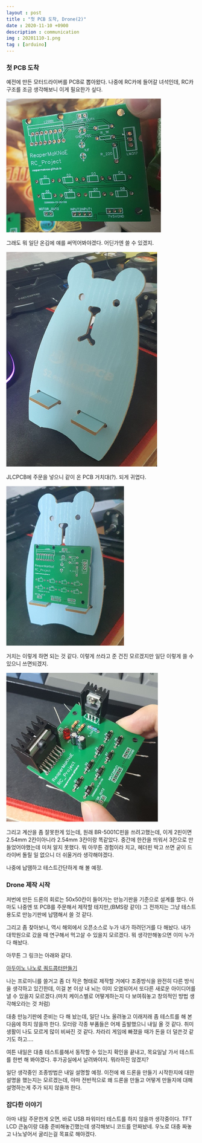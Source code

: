```yaml
---
layout : post
title : "첫 PCB 도착, Drone(2)"
date : 2020-11-10 +0900
description : communication
img : 20201110-1.png
tag : [arduino]
---
```


### 첫 PCB 도착

 예전에 만든 모터드라이버를 PCB로 뽑아왔다. 나중에 RC카에 들어갈 녀석인데, RC카 구조를 조금 생각해보니 이게 필요한가 싶다. 

![img1](https://raw.githubusercontent.com/ReaperMaKNaE/reapermaknae.github.io/main/assets/img/20201110-1.png)

 그래도 뭐 일단 온김에 얘를 써먹어봐야겠다. 어딘가엔 쓸 수 있겠지.

![img2](https://raw.githubusercontent.com/ReaperMaKNaE/reapermaknae.github.io/main/assets/img/20201110-2.png)

 JLCPCB에 주문을 넣으니 같이 온 PCB 거치대(?). 되게 귀엽다.

![img3](https://raw.githubusercontent.com/ReaperMaKNaE/reapermaknae.github.io/main/assets/img/20201110-3.png)

 거치는 이렇게 하면 되는 것 같다. 이렇게 쓰라고 준 건진 모르겠지만 일단 이렇게 쓸 수 있으니 쓰면되겠지.

![img4](https://raw.githubusercontent.com/ReaperMaKNaE/reapermaknae.github.io/main/assets/img/20201110-4.png)

 그리고 계산을 좀 잘못한게 있는데, 원래 BR-5001C핀을 쓰려고했는데, 이게 2핀이면 2.54mm 2칸이아니라 2.54mm 3칸이랑 똑같았다. 중간에 한칸을 띄워서 3칸으로 만들었어야했는데 미처 알지 못했다. 뭐 아무튼 경험이라 치고, 헤더핀 박고 쓰면 굳이 드라이버 돌릴 일 없으니 더 쉬울거라 생각해야겠다.

 나중에 납땜하고 테스트간단하게 해 볼 예정.



### Drone 제작 시작

저번에 만든 드론의 회로는 50x50칸이 들어가는 만능기판을 기준으로 설계를 했다. 아마도 나중엔 또 PCB를 주문해서 제작할 테지만,(BMS랑 같이) 그 전까지는 그냥 테스트용도로 만능기판에 납땜해서 쓸 것 같다.

 그리고 좀 찾아보니, 역시 해외에서 오픈소스로 누가 내가 하려던거를 다 해놨다. 내가 대학원으로 갔을 때 연구해서 먹고살 수 있을지 모르겠다. 뭐 생각만해놓으면 이미 누가 다 해놨다.

 아무튼 그 링크는 아래와 같다.

 [아두이노 나노로 쿼드콥터만들기](https://www.instructables.com/Arduino-micro-Quadcopter/)

 나는 프로미니를 쓸거고 좀 더 작은 형태로 제작할 거에다 조종방식을 완전히 다른 방식을 생각하고 있긴한데, 이걸 본 이상 내 뇌는 이미 오염되어서 또다른 새로운 아이디어를 낼 수 있을지 모르겠다.(마치 케이스별로 어떻게하는지 다 보여줘놓고 창의적인 방법 생각해오라는 것 처럼)

 대충 만능기판에 준비는 다 해 놨는데, 일단 나노 올려놓고 이래저래 좀 테스트를 해 본 다음에 하지 않을까 한다. 모터랑 각종 부품들은 어제 출발했으니 내일 올 것 같다. 취미생활이 나도 모르게 많이 비싸진 것 같다. 차라리 게임에 빠졌을 때가 돈을 더 덜쓴것 같기도 하고....

 여튼 내일은 대충 테스트를해서 동작할 수 있는지 확인을 끝내고, 목요일날 가서 테스트를 한번 해 봐야겠다. 후가공실에서 날려봐야지. 뭐라하진 않겠지?

 일단 생각중인 조종방법은 내일 설명할 예정. 이전에 왜 드론을 만들기 시작한지에 대한 설명을 했는지는 모르겠는데, 아마 전반적으로 왜 드론을 만들고 어떻게 만들지에 대해 설명하는게 주가 되지 않을까 한다.



### 잡다한 이야기

 아마 내일 주문한게 오면, 바로 USB 파워미터 테스트를 하지 않을까 생각중이다. TFT LCD 큰놈이랑 대충 준비해놓긴했는데 생각해보니 코드를 안짜놨네. 우노로 대충 짜놓고 나노넣어서 굴리는걸 목표로 해야겠다.